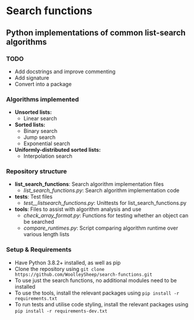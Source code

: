 # Search functions
## Python implementations of common list-search algorithms
### TODO
* Add docstrings and improve commenting
* Add signature
* Convert into a package

### Algorithms implemented
* **Unsorted lists:**
  * Linear search
* **Sorted lists:**
  * Binary search
  * Jump search
  * Exponential search
* **Uniformly-distributed sorted lists:**
  * Interpolation search
  
### Repository structure
* **list_search_functions**: Search algorithm implementation files
  * *list_search_functions.py*: Search algorithm implementation code
* **tests**: Test files
  * *test__listsearch_functions.py*: Unittests for list_search_functions.py
* **tools**: Files to assist with algorithm analysis and use
  * *check_array_format.py*: Functions for testing whether an object can be searched
  * *compare_runtimes.py*: Script comparing algorithm runtime over various length lists

### Setup & Requirements
* Have Python 3.8.2+ installed, as well as pip
* Clone the repository using `git clone https://github.com/WoolleySheep/search-functions.git`
* To use just the search functions, no additional modules need to be installed
* To use the tools, install the relevant packages using `pip install -r requirements.txt`
* To run tests and utilise code styling, install the relevant packages using `pip install -r requirements-dev.txt`
